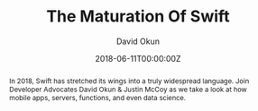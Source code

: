 ---
title: "The Maturation Of Swift"
date: 2018-06-11T00:00:00Z
author: David Okun
abstract: In 2018, Swift has stretched its wings into a truly widespread language. Join Developer Advocates David Okun & Justin McCoy as we take a look at how mobile apps, servers, functions, and even data science.
geo: Tokyo, Japan
location: Think Japan Developer Day
slide_url: https://speakerdeck.com/dokun1/the-maturation-of-swift
location_url: https://ibmevent.jp/thinkjapan2018devday/
video_url: https://www.youtube.com/watch?v=VSzIOs-nCnE&index=42&list=PLoELubR45xwXBx8AFuZNmyCXg4zVsnFVK&t=0s
---